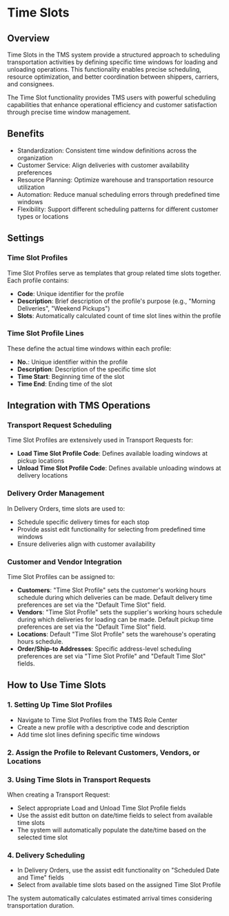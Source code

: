 # Time Slots

## Overview

Time Slots in the TMS system provide a structured approach to scheduling transportation activities by defining specific time windows for loading and unloading operations. This functionality enables precise scheduling, resource optimization, and better coordination between shippers, carriers, and consignees.

The Time Slot functionality provides TMS users with powerful scheduling capabilities that enhance operational efficiency and customer satisfaction through precise time window management.

## Benefits

- Standardization: Consistent time window definitions across the organization
- Customer Service: Align deliveries with customer availability preferences
- Resource Planning: Optimize warehouse and transportation resource utilization
- Automation: Reduce manual scheduling errors through predefined time windows
- Flexibility: Support different scheduling patterns for different customer types or locations

## Settings

### Time Slot Profiles

Time Slot Profiles serve as templates that group related time slots together. Each profile contains:

- **Code**: Unique identifier for the profile
- **Description**: Brief description of the profile's purpose (e.g., "Morning Deliveries", "Weekend Pickups")
- **Slots**: Automatically calculated count of time slot lines within the profile

### Time Slot Profile Lines

These define the actual time windows within each profile:

- **No.**: Unique identifier within the profile
- **Description**: Description of the specific time slot
- **Time Start**: Beginning time of the slot
- **Time End**: Ending time of the slot

## Integration with TMS Operations

### Transport Request Scheduling

Time Slot Profiles are extensively used in Transport Requests for:

- **Load Time Slot Profile Code**: Defines available loading windows at pickup locations
- **Unload Time Slot Profile Code**: Defines available unloading windows at delivery locations

### Delivery Order Management

In Delivery Orders, time slots are used to:

- Schedule specific delivery times for each stop
- Provide assist edit functionality for selecting from predefined time windows
- Ensure deliveries align with customer availability

### Customer and Vendor Integration

Time Slot Profiles can be assigned to:

- **Customers**: "Time Slot Profile" sets the customer's working hours schedule during which deliveries can be made. Default delivery time preferences are set via the "Default Time Slot" field.
- **Vendors**: "Time Slot Profile" sets the supplier's working hours schedule during which deliveries for loading can be made. Default pickup time preferences are set via the "Default Time Slot" field.
- **Locations**: Default "Time Slot Profile" sets the warehouse's operating hours schedule.
- **Order/Ship-to Addresses**: Specific address-level scheduling preferences are set via "Time Slot Profile" and "Default Time Slot" fields.

## How to Use Time Slots

### 1. Setting Up Time Slot Profiles

- Navigate to Time Slot Profiles from the TMS Role Center
- Create a new profile with a descriptive code and description
- Add time slot lines defining specific time windows

### 2. Assign the Profile to Relevant Customers, Vendors, or Locations

### 3. Using Time Slots in Transport Requests

When creating a Transport Request:

- Select appropriate Load and Unload Time Slot Profile fields
- Use the assist edit button on date/time fields to select from available time slots
- The system will automatically populate the date/time based on the selected time slot

### 4. Delivery Scheduling

- In Delivery Orders, use the assist edit functionality on "Scheduled Date and Time" fields
- Select from available time slots based on the assigned Time Slot Profile

The system automatically calculates estimated arrival times considering transportation duration.

